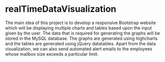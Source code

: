# realTimeDataVisualization
The main idea of this project is to develop a responsive Bootstrap website which will be displaying multiple charts and tables based upon the input given by the user. The data that is required for generating the graphs will be stored in the MySQL database. The graphs are generated using highcharts and the tables are generated using jQuery datatables. Apart from the data visualization, we can also send automated alert emails to the employees whose mailbox size exceeds a particular limit.
